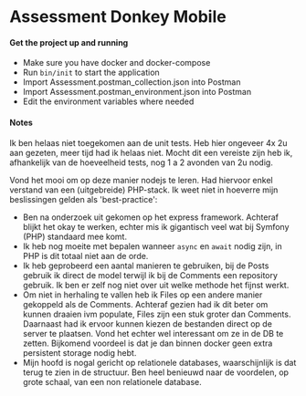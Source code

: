 Assessment Donkey Mobile
====================

#### Get the project up and running
- Make sure you have docker and docker-compose
- Run `bin/init` to start the application
- Import Assessment.postman_collection.json into Postman
- Import Assessment.postman_environment.json into Postman
- Edit the environment variables where needed

#### Notes
Ik ben helaas niet toegekomen aan de unit tests. 
Heb hier ongeveer 4x 2u aan gezeten, meer tijd had ik helaas niet.
Mocht dit een vereiste zijn heb ik, afhankelijk van de hoeveelheid tests, nog 1 a 2 avonden van 2u nodig.

Vond het mooi om op deze manier nodejs te leren.
Had hiervoor enkel verstand van een (uitgebreide) PHP-stack.
Ik weet niet in hoeverre mijn beslissingen gelden als 'best-practice':
- Ben na onderzoek uit gekomen op het express framework. 
Achteraf blijkt het okay te werken, echter mis ik gigantisch veel wat bij Symfony (PHP) standaard mee komt.
- Ik heb nog moeite met bepalen wanneer `async` en `await` nodig zijn, in PHP is dit totaal niet aan de orde.
- Ik heb geprobeerd een aantal manieren te gebruiken, bij de Posts gebruik ik direct de model terwijl ik bij de Comments een repository gebruik. Ik ben er zelf nog niet over uit welke methode het fijnst werkt.
- Om niet in herhaling te vallen heb ik Files op een andere manier gekoppeld als de Comments. 
Achteraf gezien had ik dit beter om kunnen draaien ivm populate, Files zijn een stuk groter dan Comments. 
Daarnaast had ik ervoor kunnen kiezen de bestanden direct op de server te plaatsen. Vond het echter wel interessant om ze in de DB te zetten. Bijkomend voordeel is dat je dan binnen docker geen extra persistent storage nodig hebt.
- Mijn hoofd is nogal gericht op relationele databases, waarschijnlijk is dat terug te zien in de structuur.
Ben heel benieuwd naar de voordelen, op grote schaal, van een non relationele database.

